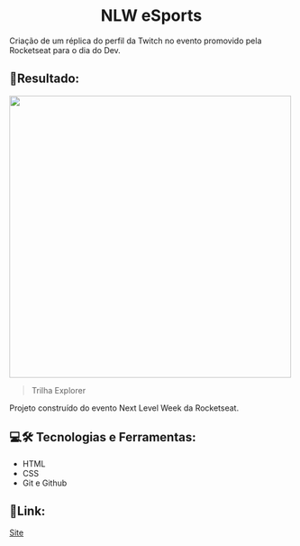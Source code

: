 <h1 align="center"> NLW eSports </h1>
Criação de um réplica do perfil da Twitch no evento promovido pela Rocketseat para o dia do Dev.

## 📌Resultado:

<img width="500" src="https://i.imgur.com/7QmJor5.png">

> Trilha Explorer

Projeto construído do evento Next Level Week da Rocketseat.

## 💻🛠 Tecnologias e Ferramentas: 

- HTML
- CSS
- Git e Github

## 🔗Link:
[Site ](https://beatrisantunes.github.io/Projeto-NLW/)


